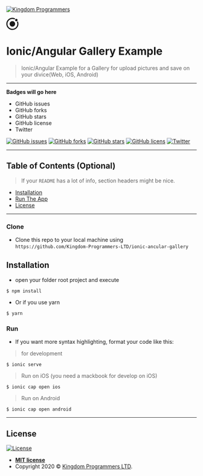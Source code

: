 <a href="https://kingdomprogrammers.com"><img src="https://avatars0.githubusercontent.com/u/59099902?s=60&v=4" title="Kingdom Programmers" alt="Kingdom Programmers"></a>

<!-- [![FVCproductions](https://avatars1.githubusercontent.com/u/4284691?v=3&s=200)](http://fvcproductions.com) -->

<svg width="32" height="32" viewBox="0 0 32 32" fill="none" xmlns="http://www.w3.org/2000/svg">
<path fill-rule="evenodd" clip-rule="evenodd" d="M30.4327 9.05578L30.5633 9.36054C31.5211 11.4721 32 13.6925 32 16C32 24.8163 24.8163 32 16 32C7.18367 32 0 24.8163 0 16C0 7.18367 7.18367 0 16 0C18.5905 0 21.0503 0.609524 23.3143 1.7415L23.619 1.89388L23.3578 2.11156C22.7048 2.63401 22.2041 3.28707 21.8776 4.04898L21.7905 4.26667L21.5946 4.17959C19.8313 3.35238 17.9592 2.91701 16 2.91701C8.77279 2.91701 2.91701 8.77279 2.91701 16C2.91701 23.2272 8.77279 29.083 16 29.083C23.2272 29.083 29.083 23.2054 29.083 16C29.083 14.2803 28.7565 12.5823 28.0816 10.9932L27.9946 10.7755L28.2122 10.6884C28.9741 10.4054 29.6707 9.92653 30.215 9.31701L30.4327 9.05578ZM26.4707 9.36057C28.3102 9.36057 29.8014 7.8694 29.8014 6.02996C29.8014 4.19051 28.3102 2.69934 26.4707 2.69934C24.6313 2.69934 23.1401 4.19051 23.1401 6.02996C23.1401 7.8694 24.6313 9.36057 26.4707 9.36057ZM15.9999 8.70754C11.9727 8.70754 8.7074 11.9728 8.7074 16.0001C8.7074 20.0273 11.9727 23.2926 15.9999 23.2926C20.0271 23.2926 23.2924 20.0273 23.2924 16.0001C23.2924 11.9728 20.0271 8.70754 15.9999 8.70754Z" fill="currentColor"></path>
</svg>

# Ionic/Angular Gallery Example

> Ionic/Angular Example for a Gallery for upload pictures and save on your divice(Web, iOS, Android)
---
**Badges will go here**

- GitHub issues
- GitHub forks
- GitHub stars
- GitHub license
- Twitter

[![GitHub issues](https://img.shields.io/github/issues/Kingdom-Programmers-LTD/ionic-ancular-gallery)](https://kingdomprogrammers.com) [![GitHub forks](https://img.shields.io/github/forks/Kingdom-Programmers-LTD/ionic-ancular-gallery)](https://kingdomprogrammers.com) [![GitHub stars]( https://img.shields.io/github/stars/Kingdom-Programmers-LTD/ionic-ancular-gallery)](https://kingdomprogrammers.com) [![GitHub licens](https://img.shields.io/github/license/Kingdom-Programmers-LTD/ionic-ancular-gallery)](https://kingdomprogrammers.com) [![Twitter](https://img.shields.io/twitter/url?url=https%3A%2F%2Fgithub.com%2FKingdom-Programmers-LTD%2Fionic-ancular-gallery)](https://kingdomprogrammers.com)

---

## Table of Contents (Optional)

> If your `README` has a lot of info, section headers might be nice.

- [Installation](#installation)
- [Run The App](#run)
- [License](#license)

---

### Clone

- Clone this repo to your local machine using `https://github.com/Kingdom-Programmers-LTD/ionic-ancular-gallery`

## Installation
- open your folder root project and execute

```shell
$ npm install
```
- Or if you use yarn

```shell
$ yarn
```



### Run

- If you want more syntax highlighting, format your code like this:

> for development

```shell
$ ionic serve
```

> Run on iOS (you need a mackbook for develop on iOS)

```shell
$ ionic cap open ios
```

> Run on Android

```shell
$ ionic cap open android
```
---
## License

[![License](https://img.shields.io/github/license/Kingdom-Programmers-LTD/ionic-ancular-gallery)](https://opensource.org/licenses/MIT)

- **[MIT license](https://opensource.org/licenses/MIT)**
- Copyright 2020 © <a href="https://kingdomprogrammers.com" target="_blank">Kingdom Programmers LTD</a>.